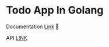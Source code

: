 # Todo App In Golang
Documentation [Link](https://documenter.getpostman.com/view/25165126/2s8ZDa11KL) 🎉

API [LINK](https://todo-api-8tvh.onrender.com/api/task)
